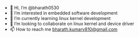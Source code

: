- 👋 Hi, I’m @bharath0530
- 👀 I’m interested in embedded software development
- 🌱 I’m currently learning linux kernel development
- 💞️ I’m looking to collaborate on linux kernel and device driver 
- 📫 How to reach me bharath.kumarv810@gmail.com

<!---
bharath0530/bharath0530 is a ✨ special ✨ repository because its `README.md` (this file) appears on your GitHub profile.
You can click the Preview link to take a look at your changes.
--->
